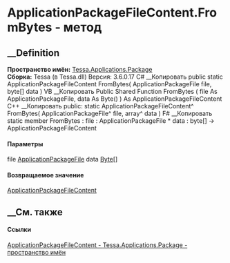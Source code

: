 # ApplicationPackageFileContent.FromBytes - метод
##  __Definition
 **Пространство имён:**
[Tessa.Applications.Package](N_Tessa_Applications_Package.htm)  
 **Сборка:** Tessa (в Tessa.dll) Версия: 3.6.0.17
C# __Копировать
     public static ApplicationPackageFileContent FromBytes(
    	ApplicationPackageFile file,
    	byte[] data
    )
VB __Копировать
     Public Shared Function FromBytes ( 
    	file As ApplicationPackageFile,
    	data As Byte()
    ) As ApplicationPackageFileContent
C++ __Копировать
     public:
    static ApplicationPackageFileContent^ FromBytes(
    	ApplicationPackageFile^ file, 
    	array<unsigned char>^ data
    )
F# __Копировать
     static member FromBytes : 
            file : ApplicationPackageFile * 
            data : byte[] -> ApplicationPackageFileContent 
#### Параметры
file
[ApplicationPackageFile](T_Tessa_Applications_Package_ApplicationPackageFile.htm)
data [Byte](https://learn.microsoft.com/dotnet/api/system.byte)[]
#### Возвращаемое значение
[ApplicationPackageFileContent](T_Tessa_Applications_Package_ApplicationPackageFileContent.htm)
##  __См. также
#### Ссылки
[ApplicationPackageFileContent -
](T_Tessa_Applications_Package_ApplicationPackageFileContent.htm)
[Tessa.Applications.Package - пространство
имён](N_Tessa_Applications_Package.htm)
